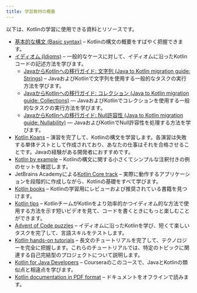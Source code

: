 ```yaml
---
title: 学習教材の概要
---
```

以下は、Kotlinの学習に使用できる資料とリソースです。

* [基本的な構文 (Basic syntax)](basic-syntax) – Kotlinの構文の概要をすばやく把握できます。
* [イディオム (Idioms)](idioms) – 一般的なケースに対して、イディオムに沿ったKotlinコードの記述方法を学びます。
  * [JavaからKotlinへの移行ガイド: 文字列 (Java to Kotlin migration guide: Strings)](java-to-kotlin-idioms-strings) – JavaおよびKotlinで文字列を使用する一般的なタスクの実行方法を学びます。
  * [JavaからKotlinへの移行ガイド: コレクション (Java to Kotlin migration guide: Collections)](java-to-kotlin-collections-guide) — JavaおよびKotlinでコレクションを使用する一般的なタスクの実行方法を学びます。
  * [JavaからKotlinへの移行ガイド: Null許容性 (Java to Kotlin migration guide: Nullability)](java-to-kotlin-nullability-guide) — JavaおよびKotlinでNull許容性を処理する方法を学びます。
* [Kotlin Koans](koans) – 演習を完了して、Kotlinの構文を学習します。各演習は失敗する単体テストとして作成されており、あなたの仕事はそれを合格させることです。Javaの経験がある開発者におすすめです。
* [Kotlin by example](https://play.kotlinlang.org/byExample/overview) – Kotlinの構文に関する小さくてシンプルな注釈付きの例のセットを確認します。
* JetBrains Academyによる[Kotlin Core track](https://hyperskill.org/tracks?category=4&utm_source=jbkotlin_hs&utm_medium=referral&utm_campaign=kotlinlang-docs&utm_content=button_1&utm_term=22.03.23) – 実際に動作するアプリケーションを段階的に作成しながら、Kotlinの基礎をすべて学びます。
* [Kotlin books](books) – Kotlinの学習用にレビューおよび推奨されている書籍を見つけます。
* [Kotlin tips](kotlin-tips) – KotlinチームがKotlinをより効率的かつイディオム的な方法で使用する方法を示す短いビデオを見て、コードを書くときにもっと楽しむことができます。
* [Advent of Code puzzles](advent-of-code) – イディオムに沿ったKotlinを学び、短くて楽しいタスクを完了して、言語スキルをテストします。
* [Kotlin hands-on tutorials](kotlin-hands-on) – 長文のチュートリアルを完了して、テクノロジーを完全に把握します。これらのチュートリアルでは、特定のトピックに関連する自己完結型のプロジェクトについて説明します。
* [Kotlin for Java Developers](https://www.coursera.org/learn/kotlin-for-java-developers) – Courseraのこのコースで、JavaとKotlinの類似点と相違点を学びます。
* [Kotlin documentation in PDF format](kotlin-pdf) – ドキュメントをオフラインで読みます。